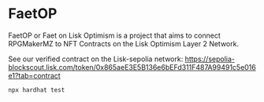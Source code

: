 # FaetOP

FaetOP or Faet on Lisk Optimism is a project that aims to connect RPGMakerMZ to NFT Contracts on the Lisk Optimism Layer 2 Network. 

See our verified contract on the Lisk-sepolia network: 
https://sepolia-blockscout.lisk.com/token/0x865aeE3E5B136e6bEFd311F487A99491c5e016e1?tab=contract

```shell
npx hardhat test
```
